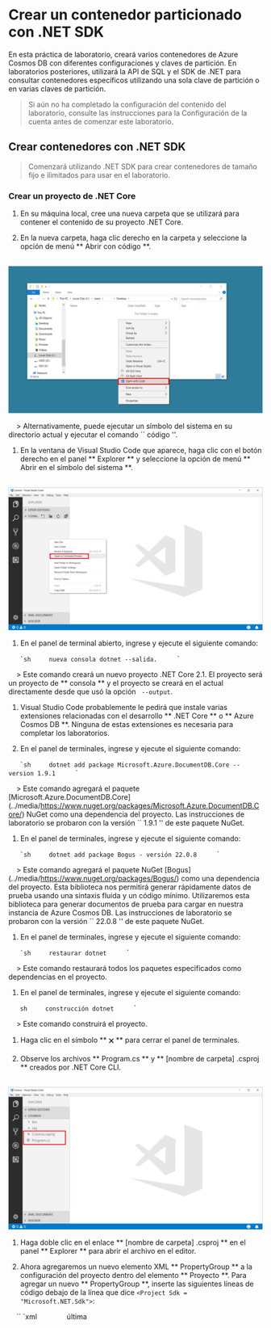 # Crear un contenedor particionado con .NET SDK

En esta práctica de laboratorio, creará varios contenedores de Azure Cosmos DB con diferentes configuraciones y claves de partición. En laboratorios posteriores, utilizará la API de SQL y el SDK de .NET para consultar contenedores específicos utilizando una sola clave de partición o en varias claves de partición.

> Si aún no ha completado la configuración del contenido del laboratorio, consulte las instrucciones para la Configuración de la cuenta antes de comenzar este laboratorio.

## Crear contenedores con .NET SDK

> Comenzará utilizando .NET SDK para crear contenedores de tamaño fijo e ilimitados para usar en el laboratorio.

### Crear un proyecto de .NET Core

1. En su máquina local, cree una nueva carpeta que se utilizará para contener el contenido de su proyecto .NET Core.

1. En la nueva carpeta, haga clic derecho en la carpeta y seleccione la opción de menú ** Abrir con código **.

    <img src="/media/02-open_with_code.jpg">

    > Alternativamente, puede ejecutar un símbolo del sistema en su directorio actual y ejecutar el comando `` código ''.

1. En la ventana de Visual Studio Code que aparece, haga clic con el botón derecho en el panel ** Explorer ** y seleccione la opción de menú ** Abrir en el símbolo del sistema **.

    <img src="/media/02-open_command_prompt.jpg"> 

1. En el panel de terminal abierto, ingrese y ejecute el siguiente comando:

    `` `sh
    nueva consola dotnet --salida.
    `` `

    > Este comando creará un nuevo proyecto .NET Core 2.1. El proyecto será un proyecto de ** consola ** y el proyecto se creará en el actual directamente desde que usó la opción `` --output``.

1. Visual Studio Code probablemente le pedirá que instale varias extensiones relacionadas con el desarrollo ** .NET Core ** o ** Azure Cosmos DB **. Ninguna de estas extensiones es necesaria para completar los laboratorios.

1. En el panel de terminales, ingrese y ejecute el siguiente comando:

    `` `sh
    dotnet add package Microsoft.Azure.DocumentDB.Core --version 1.9.1
    `` `

    > Este comando agregará el paquete [Microsoft.Azure.DocumentDB.Core] (../media/https://www.nuget.org/packages/Microsoft.Azure.DocumentDB.Core/) NuGet como una dependencia del proyecto. Las instrucciones de laboratorio se probaron con la versión `` 1.9.1 '' de este paquete NuGet.

1. En el panel de terminales, ingrese y ejecute el siguiente comando:

    `` `sh
    dotnet add package Bogus - versión 22.0.8
    `` `

    > Este comando agregará el paquete NuGet [Bogus] (../media/https://www.nuget.org/packages/Bogus/) como una dependencia del proyecto. Esta biblioteca nos permitirá generar rápidamente datos de prueba usando una sintaxis fluida y un código mínimo. Utilizaremos esta biblioteca para generar documentos de prueba para cargar en nuestra instancia de Azure Cosmos DB. Las instrucciones de laboratorio se probaron con la versión `` 22.0.8 '' de este paquete NuGet.

1. En el panel de terminales, ingrese y ejecute el siguiente comando:

    `` `sh
    restaurar dotnet
    `` `

    > Este comando restaurará todos los paquetes especificados como dependencias en el proyecto.

1. En el panel de terminales, ingrese y ejecute el siguiente comando:

    `` sh
    construcción dotnet
    `` `

    > Este comando construirá el proyecto.

1. Haga clic en el símbolo ** 🗙 ** para cerrar el panel de terminales.

1. Observe los archivos ** Program.cs ** y ** [nombre de carpeta] .csproj ** creados por .NET Core CLI.

    <img src="/media/02-project_files.jpg">

1. Haga doble clic en el enlace ** [nombre de carpeta] .csproj ** en el panel ** Explorer ** para abrir el archivo en el editor.

1. Ahora agregaremos un nuevo elemento XML ** PropertyGroup ** a la configuración del proyecto dentro del elemento ** Proyecto **. Para agregar un nuevo ** PropertyGroup **, inserte las siguientes líneas de código debajo de la línea que dice `` <Project Sdk = "Microsoft.NET.Sdk"> ``:

    `` `xml
    <Grupo de propiedades>
        <LangVersion> última </LangVersion>
    </PropertyGroup>
